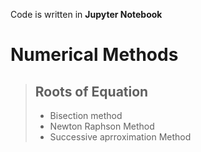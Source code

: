 Code is written in **Jupyter Notebook**
# Numerical Methods
>
> ## Roots of Equation
> - Bisection method
> - Newton Raphson Method
> - Successive aprroximation Method
>

